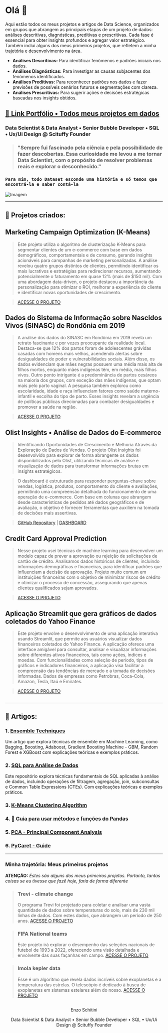 # Olá 👋

Aqui estão todos os meus projetos e artigos de Data Science, organizados em grupos que abrangem as principais etapas de um projeto de dados: análises descritivas, diagnósticas, preditivas e prescritivas. Cada fase é essencial para obter insights profundos e agregar valor estratégico. Também incluí alguns dos meus primeiros projetos, que refletem a minha trajetória e desenvolvimento na área.

- **Análises Descritivas:** Para identificar fenômenos e padrões iniciais nos dados.
- **Análises Diagnósticas:** Para investigar as causas subjacentes dos fenômenos identificados.
- **Análises Preditivas:** Para reconhecer padrões nos dados e fazer previsões de possíveis cenários futuros e segmentações com clareza.
- **Análises Prescritivas:** Para sugerir ações e decisões estratégicas baseadas nos insights obtidos.

## [📌 Link Portfólio • Todos meus projetos em dados](https://github.com/enzoschitini/Data-Science-Portfolio)

### Data Scientist & Data Analyst • Senior Bubble Developer • SQL • Ux/Ui Design @ Scituffy Founder

> ### "Sempre fui fascinado pela ciência e pela possibilidade de fazer descobertas. Essa curiosidade me levou a me tornar Data Scientist, com o propósito de resolver problemas reais e explorar o desconhecido."

### `Para mim, todo Dataset esconde uma história e só temos que encontrá-la e saber contá-la`

<!-- GIF -->
<p align="left">
  <img align="center" src="https://github.com/VariableBee/VariableBee/assets/77739311/4e9f41af-6b57-49a7-b15a-74322e96b4d7" alt="Imagem">
</p>

---

## 📁 Projetos criados:

## Marketing Campaign Optimization (K-Means)
> Este projeto utiliza o algoritmo de clusterização K-Means para segmentar clientes de um e-commerce com base em dados demográficos, comportamentais e de consumo, gerando insights acionáveis para campanhas de marketing personalizadas. A análise revelou quatro grupos distintos de clientes, permitindo identificar os mais lucrativos e estratégias para redirecionar recursos, aumentando potencialmente o faturamento em quase 12% (mais de $150 mil). 
> Com uma abordagem data-driven, o projeto destacou a importância da personalização para otimizar o ROI, melhorar a experiência do cliente e identificar novas oportunidades de crescimento.

> [ACESSE O PROJETO](https://github.com/enzoschitini/Data-Science-Portfolio/tree/Marketing-Campaign-Optimization)

## Dados do Sistema de Informação sobre Nascidos Vivos (SINASC) de Rondônia em 2019
> A análise dos dados do SINASC em Rondônia em 2019 revela um retrato fascinante e por vezes preocupante da realidade local. Destaca-se que 12% dos partos foram de adolescentes grávidas casadas com homens mais velhos, acendendo alertas sobre desigualdades de poder e vulnerabilidades sociais. Além disso, os dados evidenciam que mães negras possuem uma média mais alta de filhos mortos, enquanto mães indígenas têm, em média, mais filhos vivos. Outro ponto intrigante é a predominância de partos cesáreos na maioria dos grupos, com exceção das mães indígenas, que optam mais pelo parto vaginal. A pesquisa também explorou como escolaridade, idade e raça influenciam fatores como saúde materno-infantil e escolha do tipo de parto. Esses insights revelam a urgência de políticas públicas direcionadas para combater desigualdades e promover a saúde na região.

> [ACESSE O PROJETO](https://github.com/enzoschitini/Data-Science-Portfolio/tree/Sinasc)
##

## Olist Insights • Análise de Dados do E-commerce
> Identificando Oportunidades de Crescimento e Melhoria Através da Exploração de Dados de Vendas. O projeto Olist Insights foi desenvolvido para explorar de forma abrangente os dados disponibilizados pelo Olist, utilizando técnicas de análise e visualização de dados para transformar informações brutas em insights estratégicos. 

> O dashboard é estruturado para responder perguntas-chave sobre vendas, logística, produtos, comportamento do cliente e avaliações, permitindo uma compreensão detalhada do funcionamento de uma operação de e-commerce.  Com base em colunas que abrangem desde características de pedidos até dados geográficos e de avaliação, o objetivo é fornecer ferramentas que auxiliem na tomada de decisões mais assertivas.

> [GitHub Repository](https://github.com/enzoschitini/Olist) | [DASHBOARD](https://olist-insights.streamlit.app/)
##

## Credit Card Approval Prediction
> Nesse projeto usei técnicas de machine learning para desenvolver um modelo capaz de prever a aprovação ou rejeição de solicitações de cartão de crédito. Analisamos dados históricos de clientes, incluindo informações demográficas e financeiras, para identificar padrões que influenciam a decisão de aprovação. Projeto muito comum em instituições financeiras com o objetivo de minimizar riscos de crédito e otimizar o processo de concessão, assegurando que apenas clientes qualificados sejam aprovados.

> [ACESSE O PROJETO](https://github.com/enzoschitini/Data-Science-Portfolio/tree/Credit-Card-Approval-Prediction)
##

## Aplicação Streamlit que gera gráficos de dados coletados do Yahoo Finance
> Este projeto envolve o desenvolvimento de uma aplicação interativa usando Streamlit, que permite aos usuários visualizar dados financeiros coletados do Yahoo Finance. A aplicação oferece uma interface amigável para consultar, analisar e visualizar informações sobre diferentes ativos financeiros, tais como ações, índices e moedas. Com funcionalidades como seleção de período, tipos de gráficos e indicadores financeiros, a aplicação visa facilitar a compreensão das tendências de mercado e a tomada de decisões informadas. Dados de empresas como Petrobras, Coca-Cola, Amazon, Tesla, Itaú e Emirates.

> [ACESSE O PROJETO](https://github.com/enzoschitini/Data-Science-Portfolio/tree/Financial-shares-of-large-companies)
##

---






## 📝 Artigos:


### 1. [Ensemble Techniques](https://github.com/enzoschitini/machine-learning/tree/Ensemble-Techniques)
Um artigo que explora técnicas de ensemble em Machine Learning, como Bagging, Boosting, Adaboost, Gradient Boosting Machine - GBM, Random Forest e XGBoost com explicações teóricas e exemplos práticos. 

### 2. [SQL para Análise de Dados](https://www.kaggle.com/code/enzoschitini/sql-para-an-lise-de-dados)
Este repositório explora técnicas fundamentais de SQL aplicadas à análise de dados, incluindo operações de filtragem, agregação, join, subconsultas e Common Table Expressions (CTEs). Com explicações teóricas e exemplos práticos.

### 3. [K-Means Clustering Algorithm](https://www.kaggle.com/code/enzoschitini/k-means-clustering-algorithm)

### 4. [🐼 Guia para usar métodos e funções do Pandas](https://www.kaggle.com/code/enzoschitini/guide-to-using-pandas-methods-and-functions)

### 5. [PCA - Principal Component Analysis](https://www.kaggle.com/code/enzoschitini/pca-principal-component-analysis)

### 6. [PyCaret - Guide](https://www.kaggle.com/code/enzoschitini/pycaret-guide)

---

### Minha trajetória: Meus primeiros projetos
**ATENÇÃO:** *Estes são alguns dos meus primeiros projetos. Portanto, tantas coisas se eu tivesse que fazê hoje, faria de forma diferente*
###  

> ### Trevi - climate change
> O programa Trevi foi projetado para coletar e analisar uma vasta quantidade de dados sobre temperaturas do solo, mais de 230 mil linhas de dados. Com estes dados, que abrangem um período de 250 anos.
> [ACESSE O PROJETO](https://github.com/enzoschitini/Data-Science-Portfolio/tree/Minha-trajet%C3%B3ria/Climate%20Change)

> ### FIFA National teams
> Este projeto irá explorar o desempenho das seleções nacionais de futebol de 1993 a 2022, oferecendo uma visão detalhada e envolvente das suas façanhas em campo.
> [ACESSE O PROJETO](https://github.com/enzoschitini/Data-Science-Portfolio/tree/Minha-trajet%C3%B3ria/Spogliatoi)

> ### Imola kepler data
> Esse é um algoritmo que revela dados incríveis sobre exoplanetas e a temperatura das estrelas. O telescópio é dedicado à busca de exoplanetas em sistemas estelares além do nosso.
> [ACESSE O PROJETO](https://github.com/enzoschitini/Data-Science-Portfolio/tree/Minha-trajet%C3%B3ria/Imola)

##

<p align="center">
  Enzo Schitini
</p>

<p align="center">
  Data Scientist & Data Analyst • Senior Bubble Developer • SQL • Ux/Ui Design @ Scituffy Founder
</p>
